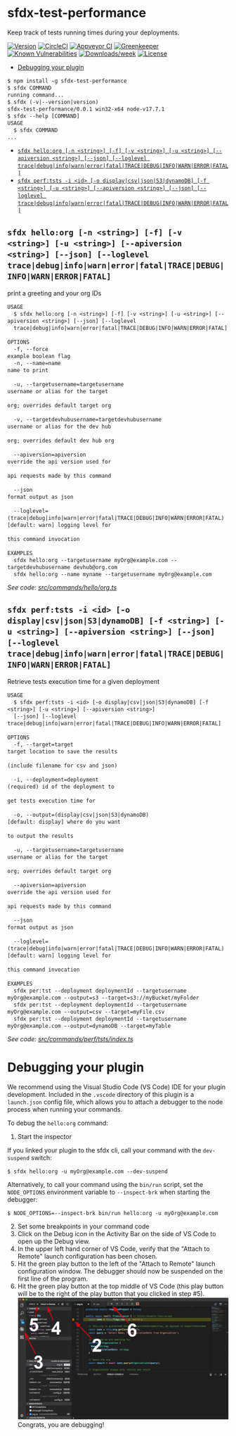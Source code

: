 sfdx-test-performance
=====================

Keep track of tests running times during your deployments.

[![Version](https://img.shields.io/npm/v/sfdx-test-performance.svg)](https://npmjs.org/package/sfdx-test-performance)
[![CircleCI](https://circleci.com/gh/alexferrari88/sfdx-test-performance/tree/master.svg?style=shield)](https://circleci.com/gh/alexferrari88/sfdx-test-performance/tree/master)
[![Appveyor CI](https://ci.appveyor.com/api/projects/status/github/alexferrari88/sfdx-test-performance?branch=master&svg=true)](https://ci.appveyor.com/project/heroku/sfdx-test-performance/branch/master)
[![Greenkeeper](https://badges.greenkeeper.io/alexferrari88/sfdx-test-performance.svg)](https://greenkeeper.io/)
[![Known Vulnerabilities](https://snyk.io/test/github/alexferrari88/sfdx-test-performance/badge.svg)](https://snyk.io/test/github/alexferrari88/sfdx-test-performance)
[![Downloads/week](https://img.shields.io/npm/dw/sfdx-test-performance.svg)](https://npmjs.org/package/sfdx-test-performance)
[![License](https://img.shields.io/npm/l/sfdx-test-performance.svg)](https://github.com/alexferrari88/sfdx-test-performance/blob/master/package.json)

<!-- toc -->
* [Debugging your plugin](#debugging-your-plugin)
<!-- tocstop -->
<!-- install -->
<!-- usage -->
```sh-session
$ npm install -g sfdx-test-performance
$ sfdx COMMAND
running command...
$ sfdx (-v|--version|version)
sfdx-test-performance/0.0.1 win32-x64 node-v17.7.1
$ sfdx --help [COMMAND]
USAGE
  $ sfdx COMMAND
...
```
<!-- usagestop -->
<!-- commands -->
* [`sfdx hello:org [-n <string>] [-f] [-v <string>] [-u <string>] [--apiversion <string>] [--json] [--loglevel trace|debug|info|warn|error|fatal|TRACE|DEBUG|INFO|WARN|ERROR|FATAL]`](#sfdx-helloorg--n-string--f--v-string--u-string---apiversion-string---json---loglevel-tracedebuginfowarnerrorfataltracedebuginfowarnerrorfatal)
* [`sfdx perf:tsts -i <id> [-o display|csv|json|S3|dynamoDB] [-f <string>] [-u <string>] [--apiversion <string>] [--json] [--loglevel trace|debug|info|warn|error|fatal|TRACE|DEBUG|INFO|WARN|ERROR|FATAL]`](#sfdx-perftsts--i-id--o-displaycsvjsons3dynamodb--f-string--u-string---apiversion-string---json---loglevel-tracedebuginfowarnerrorfataltracedebuginfowarnerrorfatal)

## `sfdx hello:org [-n <string>] [-f] [-v <string>] [-u <string>] [--apiversion <string>] [--json] [--loglevel trace|debug|info|warn|error|fatal|TRACE|DEBUG|INFO|WARN|ERROR|FATAL]`

print a greeting and your org IDs

```
USAGE
  $ sfdx hello:org [-n <string>] [-f] [-v <string>] [-u <string>] [--apiversion <string>] [--json] [--loglevel 
  trace|debug|info|warn|error|fatal|TRACE|DEBUG|INFO|WARN|ERROR|FATAL]

OPTIONS
  -f, --force                                                                       example boolean flag
  -n, --name=name                                                                   name to print

  -u, --targetusername=targetusername                                               username or alias for the target
                                                                                    org; overrides default target org

  -v, --targetdevhubusername=targetdevhubusername                                   username or alias for the dev hub
                                                                                    org; overrides default dev hub org

  --apiversion=apiversion                                                           override the api version used for
                                                                                    api requests made by this command

  --json                                                                            format output as json

  --loglevel=(trace|debug|info|warn|error|fatal|TRACE|DEBUG|INFO|WARN|ERROR|FATAL)  [default: warn] logging level for
                                                                                    this command invocation

EXAMPLES
  sfdx hello:org --targetusername myOrg@example.com --targetdevhubusername devhub@org.com
  sfdx hello:org --name myname --targetusername myOrg@example.com
```

_See code: [src/commands/hello/org.ts](https://github.com/alexferrari88/sfdx-test-performance/blob/v0.0.1/src/commands/hello/org.ts)_

## `sfdx perf:tsts -i <id> [-o display|csv|json|S3|dynamoDB] [-f <string>] [-u <string>] [--apiversion <string>] [--json] [--loglevel trace|debug|info|warn|error|fatal|TRACE|DEBUG|INFO|WARN|ERROR|FATAL]`

Retrieve tests execution time for a given deployment

```
USAGE
  $ sfdx perf:tsts -i <id> [-o display|csv|json|S3|dynamoDB] [-f <string>] [-u <string>] [--apiversion <string>] 
  [--json] [--loglevel trace|debug|info|warn|error|fatal|TRACE|DEBUG|INFO|WARN|ERROR|FATAL]

OPTIONS
  -f, --target=target                                                               target location to save the results
                                                                                    (include filename for csv and json)

  -i, --deployment=deployment                                                       (required) id of the deployment to
                                                                                    get tests execution time for

  -o, --output=(display|csv|json|S3|dynamoDB)                                       [default: display] where do you want
                                                                                    to output the results

  -u, --targetusername=targetusername                                               username or alias for the target
                                                                                    org; overrides default target org

  --apiversion=apiversion                                                           override the api version used for
                                                                                    api requests made by this command

  --json                                                                            format output as json

  --loglevel=(trace|debug|info|warn|error|fatal|TRACE|DEBUG|INFO|WARN|ERROR|FATAL)  [default: warn] logging level for
                                                                                    this command invocation

EXAMPLES
  sfdx per:tst --deployment deploymentId --targetusername myOrg@example.com --output=s3 --target=s3://myBucket/myFolder
  sfdx per:tst --deployment deploymentId --targetusername myOrg@example.com --output=csv --target=myFile.csv
  sfdx per:tst --deployment deploymentId --targetusername myOrg@example.com --output=dynamoDB --target=myTable
```

_See code: [src/commands/perf/tsts/index.ts](https://github.com/alexferrari88/sfdx-test-performance/blob/v0.0.1/src/commands/perf/tsts/index.ts)_
<!-- commandsstop -->
<!-- debugging-your-plugin -->
# Debugging your plugin
We recommend using the Visual Studio Code (VS Code) IDE for your plugin development. Included in the `.vscode` directory of this plugin is a `launch.json` config file, which allows you to attach a debugger to the node process when running your commands.

To debug the `hello:org` command: 
1. Start the inspector
  
If you linked your plugin to the sfdx cli, call your command with the `dev-suspend` switch: 
```sh-session
$ sfdx hello:org -u myOrg@example.com --dev-suspend
```
  
Alternatively, to call your command using the `bin/run` script, set the `NODE_OPTIONS` environment variable to `--inspect-brk` when starting the debugger:
```sh-session
$ NODE_OPTIONS=--inspect-brk bin/run hello:org -u myOrg@example.com
```

2. Set some breakpoints in your command code
3. Click on the Debug icon in the Activity Bar on the side of VS Code to open up the Debug view.
4. In the upper left hand corner of VS Code, verify that the "Attach to Remote" launch configuration has been chosen.
5. Hit the green play button to the left of the "Attach to Remote" launch configuration window. The debugger should now be suspended on the first line of the program. 
6. Hit the green play button at the top middle of VS Code (this play button will be to the right of the play button that you clicked in step #5).
<br><img src=".images/vscodeScreenshot.png" width="480" height="278"><br>
Congrats, you are debugging!
